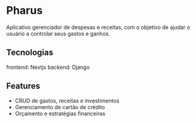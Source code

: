 # Pharus

Aplicativo gerenciador de despesas e receitas, com o objetivo de ajudar o usuário a controlar seus gastos e ganhos.

## Tecnologias

frontend: Nextjs
backend: Django

## Features
- CRUD de gastos, receitas e investimentos
- Gerenciamento de cartão de crédito
- Orçamento e estratégias financeiras
